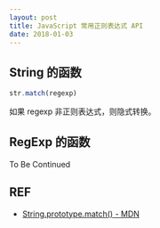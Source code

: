 ```yaml
---
layout: post
title: JavaScript 常用正则表达式 API
date: 2018-01-03
---
```


## String 的函数

```javascript
str.match(regexp)
```

如果 regexp 非正则表达式，则隐式转换。

## RegExp 的函数

To Be Continued

## REF

- [String.prototype.match() - MDN][string.match]

[string.match]: https://developer.mozilla.org/en-US/docs/Web/JavaScript/Reference/Global_Objects/String/match